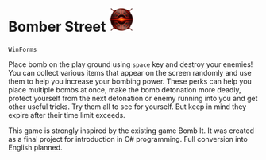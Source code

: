 # Bomber Street <img src=".\BomberStreet\icon.png" width="50">

`WinForms`

Place bomb on the play ground using `space` key and destroy your enemies! You can collect various items that appear on the screen randomly and use them to help you increase your bombing power. These perks can help you place multiple bombs at once, make the bomb detonation more deadly, protect yourself from the next detonation or enemy running into you and get other useful tricks. Try them all to see for yourself. But keep in mind they expire after their time limit exceeds.

This game is strongly inspired by the existing game Bomb It. It was created as a final project for introduction in C# programming. Full conversion into English planned.
